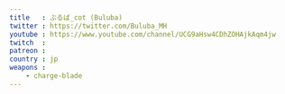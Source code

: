 ```yaml
---
title   : ぶるば_cot (Buluba)
twitter : https://twitter.com/Buluba_MH
youtube : https://www.youtube.com/channel/UCG9aHsw4CDhZOHAjkAqm4jw
twitch  :
patreon :
country : jp
weapons :
    - charge-blade
---
```


